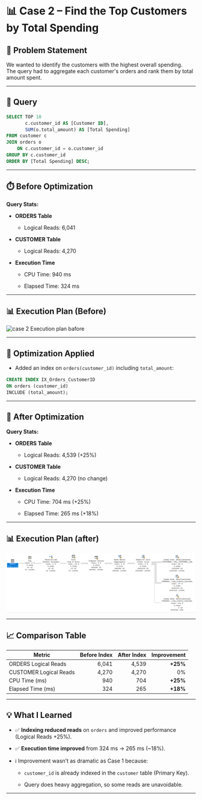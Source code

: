 # 📊 Case 2 – Find the Top Customers by Total Spending

## 📌 Problem Statement
We wanted to identify the customers with the highest overall spending.  
The query had to aggregate each customer's orders and rank them by total amount spent.

---

## 📝 Query

```sql
SELECT TOP 10  
       c.customer_id AS [Customer ID],  
       SUM(o.total_amount) AS [Total Spending]
FROM customer c
JOIN orders o 
    ON c.customer_id = o.customer_id
GROUP BY c.customer_id
ORDER BY [Total Spending] DESC;
````

---

## ⏱️ Before Optimization

**Query Stats:**

- **ORDERS Table**
    
    - Logical Reads: 6,041
        
- **CUSTOMER Table**
    
    - Logical Reads: 4,270
        
- **Execution Time**
    
    - CPU Time: 940 ms
        
    - Elapsed Time: 324 ms
        

---
## 📊 Execution Plan (Before)

![case 2 Execution plan bafore](../screenshots/case-2-before.png)

---

## 🔧 Optimization Applied

- Added an index on `orders(customer_id)` including `total_amount`:
    

```sql
CREATE INDEX IX_Orders_CustomerID
ON orders (customer_id)
INCLUDE (total_amount);
```

---

## 🚀 After Optimization

**Query Stats:**

- **ORDERS Table**
    
    - Logical Reads: 4,539 (+25%)
        
- **CUSTOMER Table**
    
    - Logical Reads: 4,270 (no change)
        
- **Execution Time**
    
    - CPU Time: 704 ms (+25%)
        
    - Elapsed Time: 265 ms (+18%)
        

---

## 📊 Execution Plan (after)

![case 2 Execution plan after](../screenshots/case-2-after.png)

---

## 📈 Comparison Table

|Metric|Before Index|After Index|Improvement|
|---|--:|--:|--:|
|ORDERS Logical Reads|6,041|4,539|**+25%**|
|CUSTOMER Logical Reads|4,270|4,270|0%|
|CPU Time (ms)|940|704|**+25%**|
|Elapsed Time (ms)|324|265|**+18%**|

---

## 💡 What I Learned

- ✅ **Indexing reduced reads** on `orders` and improved performance (Logical Reads +25%).
    
- ✅ **Execution time improved** from 324 ms → 265 ms (~18%).
    
- ℹ️ Improvement wasn’t as dramatic as Case 1 because:
    
    - `customer_id` is already indexed in the `customer` table (Primary Key).
        
    - Query does heavy aggregation, so some reads are unavoidable.

---

